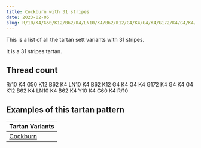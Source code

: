 ```yaml
---
title: Cockburn with 31 stripes
date: 2023-02-05
slug: R/10/K4/G50/K12/B62/K4/LN10/K4/B62/K12/G4/K4/G4/K4/G172/K4/G4/K4/G4/K12/B62/K4/LN10/K4/B62/K4/Y10/K4/G60/K4/R/10
---
```

This is a list of all the tartan sett variants with 31 stripes.

It is a 31 stripes tartan.


## Thread count
R/10 K4 G50 K12 B62 K4 LN10 K4 B62 K12 G4 K4 G4 K4 G172 K4 G4 K4 G4 K12 B62 K4 LN10 K4 B62 K4 Y10 K4 G60 K4 R/10

## Examples of this tartan pattern

| Tartan Variants |
|---------------|
| [Cockburn](/variants/r/10/k4/g50/k12/b62/k4/ln10/k4/b62/k12/g4/k4/g4/k4/g172/k4/g4/k4/g4/k12/b62/k4/ln10/k4/b62/k4/y10/k4/g60/k4/r/10-b304080-g008000-k000000-lne0e0e0-rc00000-yf0c000)||
